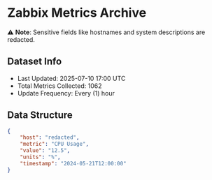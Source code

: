 # Zabbix Metrics Archive

⚠️ **Note**: Sensitive fields like hostnames and system descriptions are redacted.

## Dataset Info
- Last Updated: 2025-07-10 17:00 UTC
- Total Metrics Collected: 1062
- Update Frequency: Every (1) hour

## Data Structure
```json
{
    "host": "redacted",
    "metric": "CPU Usage",
    "value": "12.5",
    "units": "%",
    "timestamp": "2024-05-21T12:00:00"
}
```
